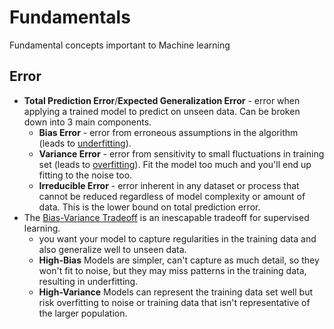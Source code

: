 # Fundamentals
Fundamental concepts important to Machine learning

## Error
- **Total Prediction Error**/**Expected Generalization Error** - error when applying a trained model to predict on unseen data. Can be broken down into 3 main components. 
    - **Bias Error** - error from erroneous assumptions in the algorithm (leads to [underfitting](https://en.wikipedia.org/wiki/Overfitting#Underfitting)). 
    - **Variance Error** - error from sensitivity to small fluctuations in training set (leads to [overfitting](https://en.wikipedia.org/wiki/Overfitting)). Fit the model too much and you'll end up fitting to the noise too.
    - **Irreducible Error** - error inherent in any dataset or process that cannot be reduced regardless of model complexity or amount of data. This is the lower bound on total prediction error.
- The [Bias-Variance Tradeoff](https://en.wikipedia.org/wiki/Bias%E2%80%93variance_tradeoff) is an inescapable tradeoff for supervised learning.
    - you want your model to capture regularities in the training data and also generalize well to unseen data.
    - **High-Bias** Models are simpler, can't capture as much detail, so they won't fit to noise, but they may miss patterns in the training data, resulting in underfitting.
    - **High-Variance** Models can represent the training data set well but risk overfitting to noise or training data that isn't representative of the larger population.
